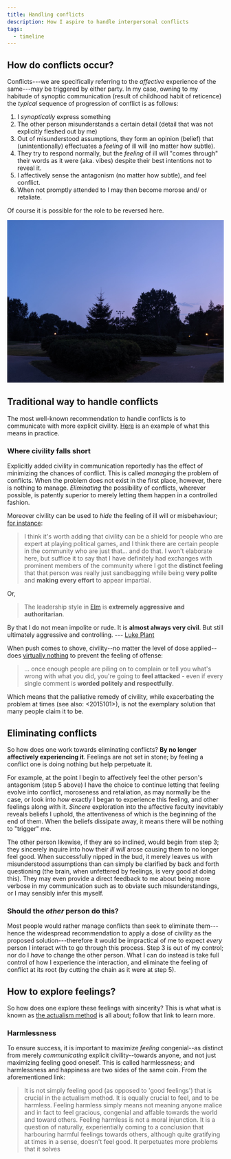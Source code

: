```yaml
---
title: Handling conflicts
description: How I aspire to handle interpersonal conflicts
tags:
  - timeline
---
```


## How do conflicts occur?

Conflicts---we are specifically referring to the *affective* experience of the same---may be triggered by either party. In my case, owning to my habitude of synoptic communication (result of childhood habit of reticence) the _typical_ sequence of progression of conflict is as follows:

1. I _synoptically_ express something
2. The other person misunderstands a certain detail (detail that was not explicitly fleshed out by me)
3. Out of misunderstood assumptions, they form an opinion (belief) that (unintentionally) effectuates a _feeling_ of ill will (no matter how subtle).
4. They try to respond normally, but the _feeling_ of ill will "comes through" their words as it were (aka. vibes) despite their best intentions not to reveal it.
5. I affectively sense the antagonism (no matter how subtle), and feel conflict.
6. When not promptly attended to I may then become morose and/ or retaliate.

Of course it is possible for the role to be reversed here.

![](/static/parc-gerard-marchand.jpg)

## Traditional way to handle conflicts

The most well-known recommendation to handle conflicts is to communicate with more explicit civility. [Here](https://www.reddit.com/r/haskell/comments/cc1rxb/how_i_intend_to_help_steer_ghc_reasonably/etkctsa/) is an example of what this means in practice.

### Where civility falls short

Explicitly added civility in communication reportedly has the effect of minimizing the chances of conflict. This is called _managing_ the problem of conflicts. When the problem does not exist in the first place, however, there is nothing to manage. _Eliminating_ the possibility of conflicts, wherever possible, is patently superior to merely letting them happen in a controlled fashion.

Moreover civility can be used to _hide_ the feeling of ill will or misbehaviour; [for instance](https://www.reddit.com/r/haskell/comments/cc1rxb/how_i_intend_to_help_steer_ghc_reasonably/etm7k89/?context=3):

> I think it's worth adding that civility can be a shield for people who are expert at playing political games, and I think there are certain people in the community who are just that... and do that. I won't elaborate here, but suffice it to say that I have definitely had exchanges with prominent members of the community where I got the **distinct feeling** that that person was really just sandbagging while being **very polite** and **making every effort** to appear impartial.

Or,

> The leadership style in [Elm](https://elm-lang.org/) is **extremely aggressive and authoritarian**.

  By that I do not mean impolite or rude. It is **almost always very civil**. But still ultimately aggressive and controlling. --- [Luke Plant](https://lukeplant.me.uk/blog/posts/why-im-leaving-elm/)

When push comes to shove, civility--no matter the level of dose applied--does [virtually nothing](https://meta.stackexchange.com/q/331513/135122) to prevent the feeling of offense:

> ... once enough people are piling on to complain or tell you what's wrong with what you did, you're going to **feel attacked** - even if every single comment is **worded politely and respectfully**.

Which means that the palliative remedy of civility, while exacerbating the problem at times (see also: <2015101>), is not the exemplary solution that many people claim it to be.

## Eliminating conflicts

So how does one work towards eliminating conflicts? **By no longer affectively experiencing it**. Feelings are not set in stone; by feeling a conflict one is doing nothing but help perpetuate it.

For example, at the point I begin to affectively feel the other person's antagonism (step 5 above) I have the choice to continue letting that feeling evolve into conflict, moroseness and retaliation, as may normally be the case, or look into _how_ exactly I began to experience this feeling, and other feelings along with it. _Sincere_ exploration into the affective faculty inevitably reveals beliefs I uphold, the attentiveness of which is the beginning of the end of them. When the beliefs dissipate away, it means there will be nothing to "trigger" me.

The other person likewise, if they are so inclined, would begin from step 3; they sincerely inquire into how their _ill will_ arose causing them to no longer feel good. When successfully nipped in the bud, it merely leaves us with misunderstood assumptions than can simply be clarified by back and forth questioning (the brain, when unfettered by feelings, is very good at doing this). They may even provide a direct feedback to me about being more verbose in my communication such as to obviate such misunderstandings, or I may sensibly infer this myself.

### Should the _other_ person do this?

Most people would rather manage conflicts than seek to eliminate them---hence the widespread recommendation to apply a dose of civility as the proposed solution---therefore it would be impractical of me to expect _every_ person I interact with to go through this process. Step 3 is out of my control; nor do I _have_ to change the other person. What I can do instead is take full control of how I experience the interaction, and eliminate the feeling of conflict at its root (by cutting the chain as it were at step 5).

## How to explore feelings?

So how does one explore these feelings with sincerity? This is what what is known as [the actualism method](https://www.actualists.org/the-actualism-method) is all about; follow that link to learn more.

### Harmlessness

To ensure success, it is important to maximize *feeling* congenial--as distinct from merely *communicating* explicit civility--towards anyone, and not just maximizing feeling good oneself. This is called harmlessness; and harmlessness and happiness are two sides of the same coin. From the aforementioned link:

> It is not simply feeling good (as opposed to 'good feelings') that is crucial in the actualism method. It is equally crucial to feel, and to be harmless. Feeling harmless simply means not meaning anyone malice and in fact to feel gracious, congenial and affable towards the world and toward others. Feeling harmless is not a moral injunction. It is a question of naturally, experientially coming to a conclusion that harbouring harmful feelings towards others, although quite gratifying at times in a sense, doesn't feel good. It perpetuates more problems that it solves

